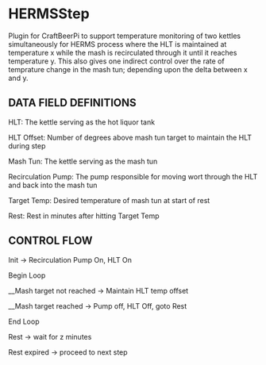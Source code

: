 # HERMSStep
Plugin for CraftBeerPi to support temperature monitoring of two kettles simultaneously for HERMS process where the HLT is 
maintained at temperature x while the mash is recirculated through it until it reaches temperature y. This also gives one 
indirect control over the rate of temprature change in the mash tun; depending upon the delta between x and y. 

DATA FIELD DEFINITIONS
--------------------------------------------------------------------
HLT: The kettle serving as the hot liquor tank

HLT Offset: Number of degrees above mash tun target to maintain the HLT during step

Mash Tun: The kettle serving as the mash tun

Recirculation Pump: The pump responsible for moving wort through the HLT and back into the mash tun

Target Temp: Desired temperature of mash tun at start of rest

Rest: Rest in minutes after hitting Target Temp

CONTROL FLOW
--------------------------------------------------------------------
Init -> Recirculation Pump On, HLT On

Begin Loop

__Mash target not reached -> Maintain HLT temp offset
   
__Mash target reached -> Pump off, HLT Off, goto Rest
   
End Loop

Rest -> wait for z minutes

Rest expired -> proceed to next step

